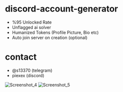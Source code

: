 # discord-account-generator

- %95 Unlocked Rate
- Unflagged ai solver
- Humanized Tokens (Profile Picture, Bio etc)
- Auto join server on creation (optional)

 # contact 
 - @s13370 (telegram)
 - piexex (discord)
 
![Screenshot_4](https://github.com/alper0380/discord-token-generator/assets/91029581/538bd5c7-e588-4da3-af0b-39e1ddfee27f)
![Screenshot_5](https://github.com/alper0380/discord-token-generator/assets/91029581/f25964a2-d887-4ce4-bd4a-db22552246c2)
